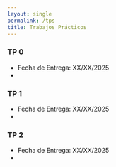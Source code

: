 ```yaml
---
layout: single
permalink: /tps
title: Trabajos Prácticos
---
```


### TP 0
- Fecha de Entrega: XX/XX/2025
- 

### TP 1
- Fecha de Entrega: XX/XX/2025
- 

### TP 2
- Fecha de Entrega: XX/XX/2025
- 